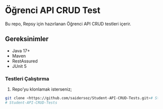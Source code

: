 # Öğrenci API CRUD Test

Bu repo, Repsy için hazırlanan Öğrenci API CRUD testleri içerir.

## Gereksinimler
- Java 17+
- Maven
- RestAssured
- JUnit 5

### Testleri Çalıştırma
1. Repo’yu klonlamak isterseniz;
```bash
git clone <https://github.com/saidersoz/Student-API-CRUD-Tests.git># Student-API-CRUD-Tests
# Student-API-CRUD-Tests
